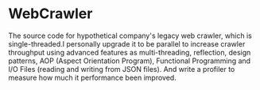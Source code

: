 # WebCrawler
The source code for hypothetical company's legacy web crawler, which is single-threaded.I personally upgrade it to be parallel to increase crawler throughput using advanced features as multi-threading, reflection, design patterns, AOP (Aspect Orientation Program), Functional Programming and I/O Files (reading and writing from JSON files). And write a profiler to measure how much it performance been improved. 
